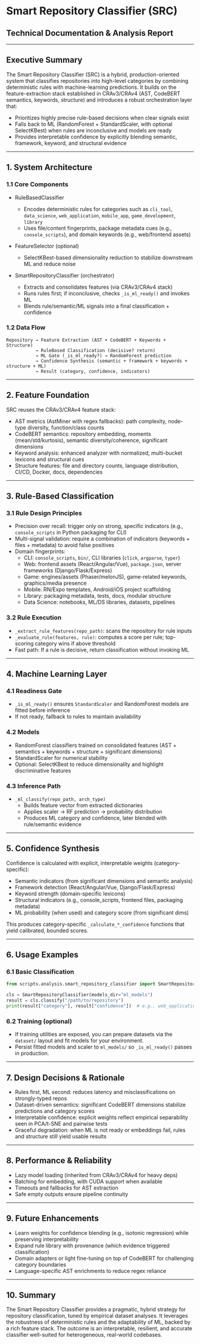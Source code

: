 # Smart Repository Classifier (SRC)
## Technical Documentation & Analysis Report

---

## Executive Summary

The Smart Repository Classifier (SRC) is a hybrid, production-oriented system that classifies repositories into high-level categories by combining deterministic rules with machine-learning predictions. It builds on the feature-extraction stack established in CRAv3/CRAv4 (AST, CodeBERT semantics, keywords, structure) and introduces a robust orchestration layer that:

- Prioritizes highly precise rule-based decisions when clear signals exist
- Falls back to ML (RandomForest + StandardScaler, with optional SelectKBest) when rules are inconclusive and models are ready
- Provides interpretable confidence by explicitly blending semantic, framework, keyword, and structural evidence

---

## 1. System Architecture

### 1.1 Core Components

- RuleBasedClassifier
  - Encodes deterministic rules for categories such as `cli_tool`, `data_science`, `web_application`, `mobile_app`, `game_development`, `library`
  - Uses file/content fingerprints, package metadata cues (e.g., `console_scripts`), and domain keywords (e.g., web/frontend assets)

- FeatureSelector (optional)
  - SelectKBest-based dimensionality reduction to stabilize downstream ML and reduce noise

- SmartRepositoryClassifier (orchestrator)
  - Extracts and consolidates features (via CRAv3/CRAv4 stack)
  - Runs rules first; if inconclusive, checks `_is_ml_ready()` and invokes ML
  - Blends rule/semantic/ML signals into a final classification + confidence

### 1.2 Data Flow

```
Repository → Feature Extraction (AST + CodeBERT + Keywords + Structure)
           → RuleBased Classification (decisive? return) 
           → ML Gate (_is_ml_ready?) → RandomForest prediction
           → Confidence Synthesis (semantic + framework + keywords + structure + ML)
           → Result (category, confidence, indicators)
```

---

## 2. Feature Foundation

SRC reuses the CRAv3/CRAv4 feature stack:
- AST metrics (AstMiner with regex fallbacks): path complexity, node-type diversity, function/class counts
- CodeBERT semantics: repository embedding, moments (mean/std/kurtosis), semantic diversity/coherence, significant dimensions
- Keyword analysis: enhanced analyzer with normalized, multi-bucket lexicons and structural cues
- Structure features: file and directory counts, language distribution, CI/CD, Docker, docs, dependencies

---

## 3. Rule-Based Classification

### 3.1 Rule Design Principles
- Precision over recall: trigger only on strong, specific indicators (e.g., `console_scripts` in Python packaging for CLI)
- Multi-signal validation: require a combination of indicators (keywords + files + metadata) to avoid false positives
- Domain fingerprints:
  - CLI: `console_scripts`, `bin/`, CLI libraries (`click`, `argparse`, `typer`) 
  - Web: frontend assets (React/Angular/Vue), `package.json`, server frameworks (Django/Flask/Express)
  - Game: engines/assets (Phaser/melonJS), game-related keywords, graphics/media presence
  - Mobile: RN/Expo templates, Android/iOS project scaffolding
  - Library: packaging metadata, tests, docs, modular structure
  - Data Science: notebooks, ML/DS libraries, datasets, pipelines

### 3.2 Rule Execution
- `_extract_rule_features(repo_path)`: scans the repository for rule inputs
- `_evaluate_rule(features, rule)`: computes a score per rule; top-scoring category wins if above threshold
- Fast path: If a rule is decisive, return classification without invoking ML

---

## 4. Machine Learning Layer

### 4.1 Readiness Gate
- `_is_ml_ready()` ensures `StandardScaler` and RandomForest models are fitted before inference
- If not ready, fallback to rules to maintain availability

### 4.2 Models
- RandomForest classifiers trained on consolidated features (AST + semantics + keywords + structure + significant dimensions)
- StandardScaler for numerical stability
- Optional: SelectKBest to reduce dimensionality and highlight discriminative features

### 4.3 Inference Path
- `_ml_classify(repo_path, arch_type)`
  - Builds feature vector from extracted dictionaries
  - Applies scaler → RF prediction → probability distribution
  - Produces ML category and confidence, later blended with rule/semantic evidence

---

## 5. Confidence Synthesis

Confidence is calculated with explicit, interpretable weights (category-specific):
- Semantic indicators (from significant dimensions and semantic analysis)
- Framework detection (React/Angular/Vue, Django/Flask/Express)
- Keyword strength (domain-specific lexicons)
- Structural indicators (e.g., console_scripts, frontend files, packaging metadata)
- ML probability (when used) and category score (from significant dims)

This produces category-specific `_calculate_*_confidence` functions that yield calibrated, bounded scores.

---

## 6. Usage Examples

### 6.1 Basic Classification
```python
from scripts.analysis.smart_repository_classifier import SmartRepositoryClassifier

cls = SmartRepositoryClassifier(models_dir="ml_models")
result = cls.classify("/path/to/repository")
print(result["category"], result["confidence"])  # e.g., web_application, 0.83
```

### 6.2 Training (optional)
- If training utilities are exposed, you can prepare datasets via the `dataset/` layout and fit models for your environment.
- Persist fitted models and scaler to `ml_models/` so `_is_ml_ready()` passes in production.

---

## 7. Design Decisions & Rationale

- Rules first, ML second: reduces latency and misclassifications on strongly-typed repos
- Dataset-driven semantics: significant CodeBERT dimensions stabilize predictions and category scores
- Interpretable confidence: explicit weights reflect empirical separability seen in PCA/t-SNE and pairwise tests
- Graceful degradation: when ML is not ready or embeddings fail, rules and structure still yield usable results

---

## 8. Performance & Reliability

- Lazy model loading (inherited from CRAv3/CRAv4 for heavy deps)
- Batching for embedding, with CUDA support when available
- Timeouts and fallbacks for AST extraction
- Safe empty outputs ensure pipeline continuity

---

## 9. Future Enhancements

- Learn weights for confidence blending (e.g., isotonic regression) while preserving interpretability
- Expand rule library with provenance (which evidence triggered classification)
- Domain adapters or light fine-tuning on top of CodeBERT for challenging category boundaries
- Language-specific AST enrichments to reduce regex reliance

---

## 10. Summary

The Smart Repository Classifier provides a pragmatic, hybrid strategy for repository classification, tuned by empirical dataset analyses. It leverages the robustness of deterministic rules and the adaptability of ML, backed by a rich feature stack. The outcome is an interpretable, resilient, and accurate classifier well-suited for heterogeneous, real-world codebases.


